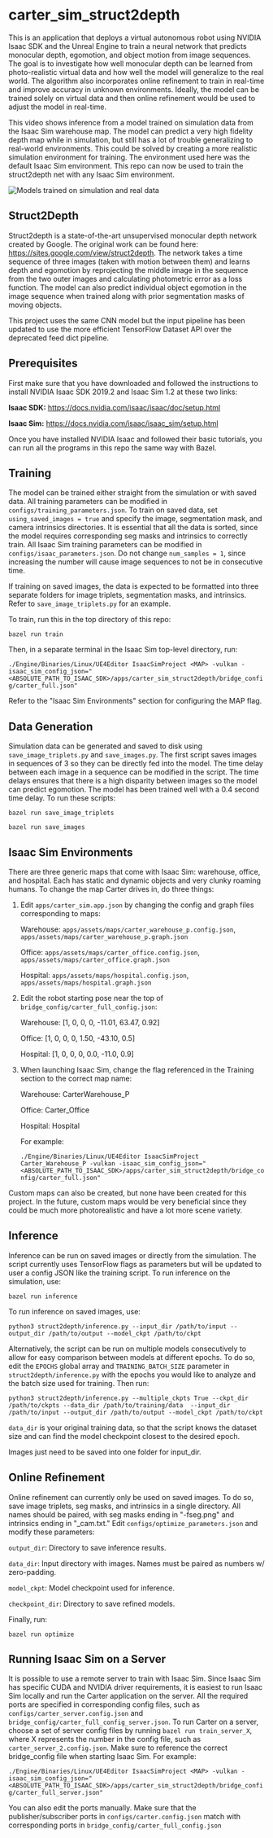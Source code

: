 # carter_sim_struct2depth
This is an application that deploys a virtual autonomous robot using NVIDIA Isaac SDK and the Unreal Engine to 
train a neural network that predicts monocular depth, egomotion, and object motion from image sequences. The goal is to investigate how well monocular depth can be learned from photo-realistic virtual data and how well the model will generalize to the real world. The algorithm also incorporates online refinement to train in real-time and improve accuracy in unknown environments. Ideally, the model can be trained solely on virtual data and then online refinement would be used to adjust the model in real-time.

This video shows inference from a model trained on simulation data from the Isaac Sim warehouse map. The model can predict a very high fidelity depth map while in simulation, but still has a lot of trouble generalizing to real-world environments. This could be solved by creating a more realistic simulation environment for training. The environment used here was the default Isaac Sim environment. This repo can now be used to train the struct2depth net with any Isaac Sim environment. 

![Models trained on simulation and real data](inference.gif)

## Struct2Depth   
Struct2depth is a state-of-the-art unsupervised monocular depth network created by Google. The original work can be 
found here: https://sites.google.com/view/struct2depth. The network takes a time sequence of three images (taken with motion between them) and learns depth and egomotion by reprojecting the middle image in the sequence from the two outer images and calculating photometric error as a loss function. The model can also predict individual object egomotion in the image sequence when trained along with prior segmentation masks of moving objects. 

This project uses the same CNN model but the input pipeline has been updated to use the more efficient TensorFlow Dataset API
over the deprecated feed dict pipeline. 

## Prerequisites
First make sure that you have downloaded and followed the instructions to install NVIDIA Isaac SDK 2019.2 and Isaac Sim 1.2 at these two links: 

**Isaac SDK:** https://docs.nvidia.com/isaac/isaac/doc/setup.html

**Isaac Sim:** https://docs.nvidia.com/isaac/isaac_sim/setup.html

Once you have installed NVIDIA Isaac and followed their basic tutorials, you can run all the programs in this repo the same way with Bazel. 

## Training
The model can be trained either straight from the simulation or with saved data. All training parameters can be 
modified in `configs/training_parameters.json`. To train on saved data, set `using_saved_images = true` and 
specify the image, segmentation mask, and camera intrinsics directories. It is essential that all the data is sorted, 
since the model requires corresponding seg masks and intrinsics to correctly train. All Isaac Sim training parameters
can be modified in `configs/isaac_parameters.json`. Do not change `num_samples = 1`, since increasing the number will
cause image sequences to not be in consecutive time. 

If training on saved images, the data is expected to be formatted into three separate folders for image triplets,
segmentation masks, and intrinsics. Refer to `save_image_triplets.py` for an example. 

To train, run this in the top directory of this repo:

`bazel run train`

Then, in a separate terminal in the Isaac Sim top-level directory, run:

`./Engine/Binaries/Linux/UE4Editor IsaacSimProject <MAP> -vulkan -isaac_sim_config_json="<ABSOLUTE_PATH_TO_ISAAC_SDK>/apps/carter_sim_struct2depth/bridge_config/carter_full.json"`

Refer to the "Isaac Sim Environments" section for configuring the MAP flag.

## Data Generation
Simulation data can be generated and saved to disk using `save_image_triplets.py` and `save_images.py`. The first script
saves images in sequences of 3 so they can be directly fed into the model. The time delay between each image in a sequence 
can be modified in the script. The time delays ensures that there is a high disparity between images so the model 
can predict egomotion. The model has been trained well with a 0.4 second time delay. To run these scripts:

`bazel run save_image_triplets`

`bazel run save_images`

## Isaac Sim Environments
There are three generic maps that come with Isaac Sim: warehouse, office, and hospital. Each has static and dynamic 
objects and very clunky roaming humans. To change the map Carter drives in, do three things:

1. Edit `apps/carter_sim.app.json` by changing the config and graph files corresponding to maps:

    Warehouse: `apps/assets/maps/carter_warehouse_p.config.json`, `apps/assets/maps/carter_warehouse_p.graph.json`

    Office: `apps/assets/maps/carter_office.config.json`, `apps/assets/maps/carter_office.graph.json`

    Hospital: `apps/assets/maps/hospital.config.json`, `apps/assets/maps/hospital.graph.json`
    
2. Edit the robot starting pose near the top of `bridge_config/carter_full_config.json`:

    Warehouse: [1, 0, 0, 0, -11.01, 63.47, 0.92]
    
    Office: [1, 0, 0, 0, 1.50, -43.10, 0.5]
    
    Hospital: [1, 0, 0, 0, 0.0, -11.0, 0.9]
    
3. When launching Isaac Sim, change the <MAP> flag referenced in the Training section to the correct map name:

    Warehouse: CarterWarehouse_P
    
    Office: Carter_Office
    
    Hospital: Hospital
    
    For example:
    
    `./Engine/Binaries/Linux/UE4Editor IsaacSimProject Carter_Warehouse_P -vulkan -isaac_sim_config_json="<ABSOLUTE_PATH_TO_ISAAC_SDK>/apps/carter_sim_struct2depth/bridge_config/carter_full.json"`

Custom maps can also be created, but none have been created for this project. In the future, custom maps would be very
beneficial since they could be much more photorealistic and have a lot more scene variety.
    
## Inference
Inference can be run on saved images or directly from the simulation. The script currently uses TensorFlow flags as 
parameters but will be updated to user a config JSON like the training script. To run inference on the simulation, use:

`bazel run inference`

To run inference on saved images, use:

`python3 struct2depth/inference.py --input_dir /path/to/input --output_dir /path/to/output --model_ckpt /path/to/ckpt`

Alternatively, the script can be run on multiple models consecutively to allow for easy comparison between models at 
different epochs. To do so, edit the `EPOCHS` global array and `TRAINING_BATCH_SIZE` parameter in `struct2depth/inference.py` with the epochs you would like 
to analyze and the batch size used for training. Then run:

`python3 struct2depth/inference.py --multiple_ckpts True --ckpt_dir /path/to/ckpts --data_dir /path/to/training/data 
--input_dir /path/to/input --output_dir /path/to/output --model_ckpt /path/to/ckpt`

`data_dir` is your original training data, so that the script knows the dataset size and can find the model checkpoint
closest to the desired epoch.


Images just need to be saved into one folder for input_dir. 

## Online Refinement
Online refinement can currently only be used on saved images. To do so, save image triplets, seg masks, and intrinsics in a single
directory. All names should be paired, with seg masks ending in "-fseg.png" and intrinsics ending in "_cam.txt." Edit 
`configs/optimize_parameters.json` and modify these parameters:

`output_dir`: Directory to save inference results.

`data_dir`: Input directory with images. Names must be paired as numbers w/ zero-padding.

`model_ckpt`: Model checkpoint used for inference.

`checkpoint_dir`: Directory to save refined models.

Finally, run:

`bazel run optimize`


## Running Isaac Sim on a Server
It is possible to use a remote server to train with Isaac Sim. Since Isaac Sim has specific CUDA and NVIDIA driver 
requirements, it is easiest to run Isaac Sim locally and run the Carter application on the server. All the required ports
are specified in corresponding config files, such as `configs/carter_server.config.json` and `bridge_config/carter_full_config_server.json`.
To run Carter on a server, choose a set of server config files by running `bazel run train_server_X`, where X represents the number in the config file, such as `carter_server_2.config.json`. 
Make sure to reference the correct bridge_config file when starting Isaac Sim. For example:

`./Engine/Binaries/Linux/UE4Editor IsaacSimProject <MAP> -vulkan -isaac_sim_config_json="<ABSOLUTE_PATH_TO_ISAAC_SDK>/apps/carter_sim_struct2depth/bridge_config/carter_full_server.json"`

You can also edit the ports manually. Make sure that the publisher/subscriber ports in `configs/carter.config.json` match with 
corresponding ports in `bridge_config/carter_full_config.json`



